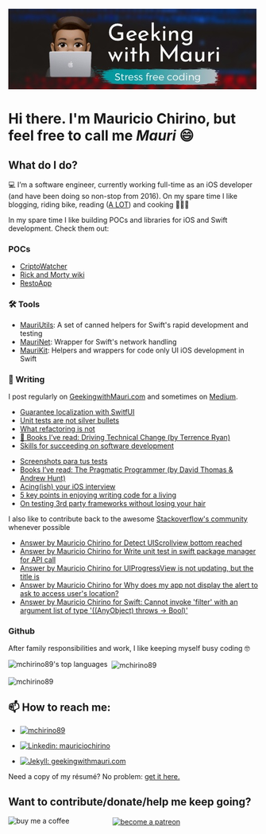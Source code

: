 ![banner](banner.jpg)

# Hi there. I'm Mauricio Chirino, but feel free to call me _Mauri_ 😄

## What do I do?

💻 I’m a software engineer, currently working full-time as an iOS developer (and have been doing so non-stop from 2016). On my spare time I like blogging, riding bike, reading ([A LOT](https://www.goodreads.com/user/show/95758480-mauricio-chirino)) and cooking 👨🏽‍🍳

In my spare time I like building POCs and libraries for iOS and Swift development. Check them out:

### POCs

- [CriptoWatcher](https://github.com/mchirino89/CriptoWatcher)
- [Rick and Morty wiki](https://github.com/mchirino89/RickAndMorty)
- [RestoApp](https://github.com/mchirino89/RestoYa)

### 🛠 Tools

- [MauriUtils](https://github.com/geekingwithmauri/MauriUtils): A set of canned helpers for Swift's rapid development and testing
- [MauriNet](https://github.com/geekingwithmauri/MauriNet): Wrapper for Swift's network handling
- [MauriKit](https://github.com/geekingwithmauri/MauriKit): Helpers and wrappers for code only UI iOS development in Swift

### 📝 Writing

I post regularly on [GeekingwithMauri.com](https://geekingwithmauri.com) and sometimes on [Medium](https://mchirino89.medium.com).

<!-- BLOG:START -->
- [Guarantee localization with SwitfUI](https://geekingwithmauri.com/swift/localizationWithSwiftUI.html)
- [Unit tests are not silver bullets](https://geekingwithmauri.com/work/testing.html)
- [What refactoring is not](https://geekingwithmauri.com/work/refactoring.html)
- [📖 Books I’ve read: Driving Technical Change &lpar;by Terrence Ryan&rpar;](https://geekingwithmauri.com/books/drivingTechChange.html)
- [Skills for succeeding on software development](https://geekingwithmauri.com/work/succeedingAtDevelopment.html)
<!-- BLOG:END -->
<!-- MEDIUM:START -->
- [Screenshots para tus tests](https://medium.com/peya-tech/screenshots-para-tus-tests-85598e4c5c4e?source=rss-8d0bd43333be------2)
- [Books I’ve read: The Pragmatic Programmer (by David Thomas & Andrew Hunt)](https://mchirino89.medium.com/books-ive-read-the-pragmatic-programmer-by-david-thomas-andrew-hunt-ec493738b6fa?source=rss-8d0bd43333be------2)
- [Acing(ish) your iOS interview](https://mchirino89.medium.com/acing-ish-your-ios-interview-3b915e3b23d7?source=rss-8d0bd43333be------2)
- [5 key points in enjoying writing code for a living](https://mchirino89.medium.com/5-key-points-in-enjoying-writing-code-for-a-living-58797faaa368?source=rss-8d0bd43333be------2)
- [On testing 3rd party frameworks without losing your hair](https://mchirino89.medium.com/on-testing-3rd-party-frameworks-without-losing-your-hair-367ef8bfb56b?source=rss-8d0bd43333be------2)
<!-- MEDIUM:END -->

I also like to contribute back to the awesome [Stackoverflow's community](https://stackoverflow.com/users/2376336/mauricio-chirino?tab=profile) whenever possible 

<!-- STACKOVERFLOW:START -->
- [Answer by Mauricio Chirino for Detect UIScrollview bottom reached](https://stackoverflow.com/questions/20583882/detect-uiscrollview-bottom-reached/67549419#67549419)
- [Answer by Mauricio Chirino for Write unit test in swift package manager for API call](https://stackoverflow.com/questions/62129318/write-unit-test-in-swift-package-manager-for-api-call/65161977#65161977)
- [Answer by Mauricio Chirino for UIProgressView is not updating, but the title is](https://stackoverflow.com/questions/55007207/uiprogressview-is-not-updating-but-the-title-is/55007846#55007846)
- [Answer by Mauricio Chirino for Why does my app not display the alert to ask to access user's location?](https://stackoverflow.com/questions/55004779/why-does-my-app-not-display-the-alert-to-ask-to-access-users-location/55007753#55007753)
- [Answer by Mauricio Chirino for Swift: Cannot invoke 'filter' with an argument list of type '((AnyObject) throws -> Bool)'](https://stackoverflow.com/questions/40902274/swift-cannot-invoke-filter-with-an-argument-list-of-type-anyobject-throws/54097170#54097170)
<!-- STACKOVERFLOW:END -->

### Github

After family responsibilities and work, I like keeping myself busy coding 🤓

<p>
    <img align="left" 
    src="https://github-readme-stats.vercel.app/api/top-langs/?username=mchirino89&layout=compact&theme=dark&hide=objective-c" alt="mchirino89's top languages" />
</p>

<p>&nbsp;
    <img align="center" 
    src="https://github-readme-stats.vercel.app/api?username=mchirino89&show_icons=true&locale=en&count_private=true&theme=dark&show_icons=true&layout=compact" 
    alt="mchirino89" />
</p>

<p>
    <img align="center" 
    src="https://github-readme-streak-stats.herokuapp.com/?user=mchirino89&" alt="mchirino89" />
</p>

## 📫 How to reach me: 
 
- <a href="https://twitter.com/mchirino89" target="blank">
        <img src="https://img.shields.io/twitter/follow/mchirino89?logo=twitter&style=for-the-badge" 
        alt="mchirino89" />
  </a>

- [![Linkedin: mauriciochirino](https://img.shields.io/badge/-Mauricio%20Chirino-blue?style=flat-square&logo=Linkedin&logoColor=white&link=https://www.linkedin.com/in/mauriciochirino/)](https://www.linkedin.com/in/mauriciochirino/)

- [![Jekyll: geekingwithmauri.com](https://img.shields.io/badge/-Geeking%20with%20Mauri-red?style=flat-square&logo=Jekyll&logoColor=white&link=https://geekingwithmauri.com)](https://geekingwithmauri.com)

Need a copy of my résumé? No problem: <a href="https://geekingwithmauri.com/assets/resources/MauricioChirinoCV.pdf" download="MauricioChirinoCV">get it here.</a>

## Want to contribute/donate/help me keep going?

<a href="https://www.buymeacoffee.com/geekingwithmauri"> 
    <img align="left" 
    src="https://cdn.buymeacoffee.com/buttons/v2/default-yellow.png" 
    height="50" 
    width="210" 
    alt="buy me a coffee" />
</a>
<a href="https://www.patreon.com/bePatron?u=49709663">
    <img align="center" 
    src="https://github.githubassets.com/images/modules/site/icons/funding_platforms/patreon.svg" 
    height="50" 
    width="50"
    alt="become a patreon" />
</a>



